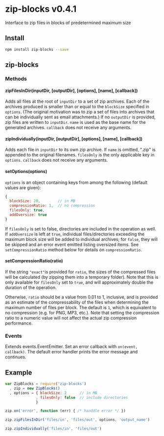 # zip-blocks v0.4.1

Interface to zip files in blocks of predetermined maximum size

## Install

```bash
npm install zip-blocks --save
```
## zip-blocks

### Methods

#### zipFilesInDir(inputDir, [outputDir], [options], [name], [callback])

Adds all files at the root of `inputDir` to a set of zip archives. Each of the archives produced is smaller than or equal to the `blockSize` specified in `options`. (The original motivation was to zip a set of files into archives that can be individually sent as email attachments.) If no `outputDir` is provided, zip files are written to `inputDir`. `name` is used as the base name for the generated archives. `callback` does not receive any arguments.

#### zipIndividually(inputDir, [outputDir], [options], [name], [callback])

Adds each file in `inputDir` to its own zip archive. If `name` is omitted, ".zip" is appended to the original filenames. `filesOnly` is the only applicable key in `options`. `callback` does not receive any arguments.

#### setOptions(options)

`options` is an object containing keys from among the following (default values are given):
```js
{
  blockSize: 20,        // in MB
  compressionRatio: 1,  // no compression
  filesOnly: true,
  addOversize: true
}
```

If `filesOnly` is set to false, directories are included in the operation as well. If `addOversize` is left at `true`, individual files/directories exceeding the maximum block size will be added to individual archives; for `false`, they will be skipped and an error event emitted listing oversized items. See `setCompressionRatio` method below for details on `compressionRatio`.

#### setCompressionRatio(ratio)

If the string `"exact"`is provided for `ratio`, the sizes of the compressed files will be calculated (by zipping them into a temporary folder). Note that this is only available for `filesOnly` set to `true`, and will approximately double the duration of the operation.

Otherwise, `ratio` should be a value from 0.01 to 1, inclusive, and is provided as an estimate of the compressability of the files when determining the maximum number of files per block. The default is `1`, which is equivalent to no compression (e.g. for PNG, MP3, etc.). Note that setting the compression ratio to a numeric value will not affect the actual zip compression performance.


### Events

Extends events.EventEmitter. Set an error callback with `on(event, callback)`. The default error handler prints the error message and continues.


## Example

```js
var ZipBlocks = require('zip-blocks')
  , zip = new ZipBlocks()
  , options = { blockSize: 2      // in MB
              , filesOnly: false  // include directories
              }

zip.on('error', function (err) { /* handdle error */ })

zip.zipFilesInDir('files/in', 'files/out', options, 'output_name')

zip.zipIndividually('files/in', 'files/out')
```

